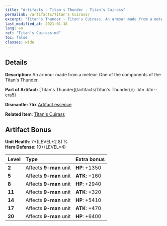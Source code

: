 ```yaml
---
title: "Artifacts - Titan's Thunder - Titan's Cuirass"
permalink: /artifacts/Titan's Cuirass/
excerpt: "Titan's Thunder - Titan's Cuirass. An armour made from a meteor. One of the components of the Titan's Thunder."
last_modified_at: 2021-01-18
lang: en
ref: "Titan's Cuirass.md"
toc: false
classes: wide
---
```




## Details

 **Description:** An armour made from a meteor. One of the components of the Titan's Thunder.

 **Part of Artifact:** [Titan's Thunder](/artifacts/Titan's Thunder/){: .btn .btn--era5}

 **Dismantle: 75x** [ Artifact essence](/Items/con_277/)

 **Related Item**: [ Titan's Cuirass](/Items/art_83/)

## Artifact Bonus

  **Unit Health**: 7+(LEVEL\*2.8) %<br/>**Hero Defense**: 10+(LEVEL\*4)

  |  Level  | Type |    Extra bonus  | 
  |:--------|:-----|:----------------| 
  | **2** | Affects **9-man** unit | **HP**: +1350 | 
  | **5** | Affects **9-man** unit | **ATK**: +160 | 
  | **8** | Affects **9-man** unit | **HP**: +2940 | 
  | **11** | Affects **9-man** unit | **ATK**: +320 | 
  | **14** | Affects **9-man** unit | **HP**: +5410 | 
  | **17** | Affects **9-man** unit | **ATK**: +470 | 
  | **20** | Affects **9-man** unit | **HP**: +6400 | 
